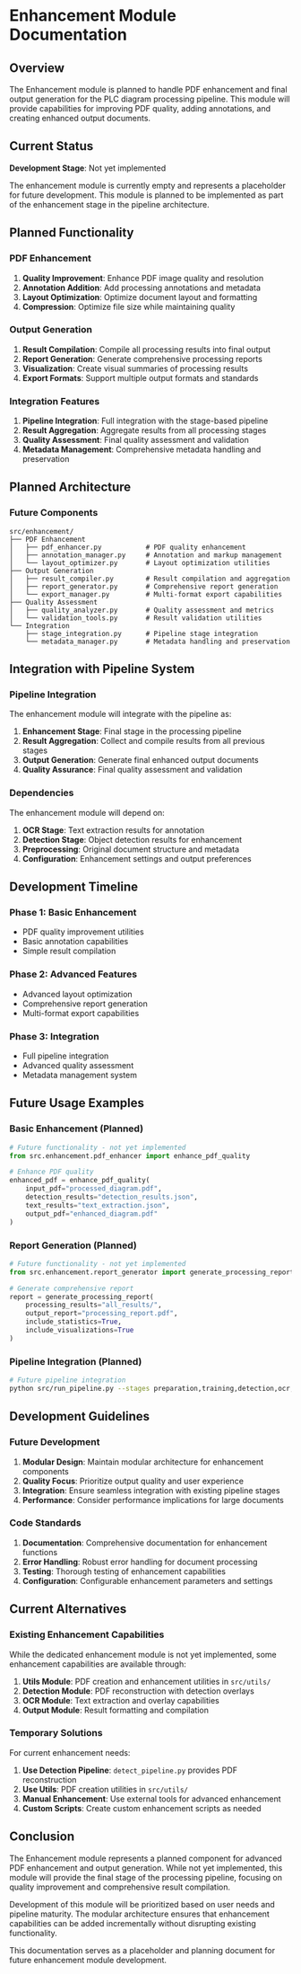 # Enhancement Module Documentation

## Overview

The Enhancement module is planned to handle PDF enhancement and final output generation for the PLC diagram processing pipeline. This module will provide capabilities for improving PDF quality, adding annotations, and creating enhanced output documents.

## Current Status

**Development Stage**: Not yet implemented

The enhancement module is currently empty and represents a placeholder for future development. This module is planned to be implemented as part of the enhancement stage in the pipeline architecture.

## Planned Functionality

### PDF Enhancement

1. **Quality Improvement**: Enhance PDF image quality and resolution
2. **Annotation Addition**: Add processing annotations and metadata
3. **Layout Optimization**: Optimize document layout and formatting
4. **Compression**: Optimize file size while maintaining quality

### Output Generation

1. **Result Compilation**: Compile all processing results into final output
2. **Report Generation**: Generate comprehensive processing reports
3. **Visualization**: Create visual summaries of processing results
4. **Export Formats**: Support multiple output formats and standards

### Integration Features

1. **Pipeline Integration**: Full integration with the stage-based pipeline
2. **Result Aggregation**: Aggregate results from all processing stages
3. **Quality Assessment**: Final quality assessment and validation
4. **Metadata Management**: Comprehensive metadata handling and preservation

## Planned Architecture

### Future Components

```
src/enhancement/
├── PDF Enhancement
│   ├── pdf_enhancer.py           # PDF quality enhancement
│   ├── annotation_manager.py     # Annotation and markup management
│   └── layout_optimizer.py       # Layout optimization utilities
├── Output Generation
│   ├── result_compiler.py        # Result compilation and aggregation
│   ├── report_generator.py       # Comprehensive report generation
│   └── export_manager.py         # Multi-format export capabilities
├── Quality Assessment
│   ├── quality_analyzer.py       # Quality assessment and metrics
│   └── validation_tools.py       # Result validation utilities
└── Integration
    ├── stage_integration.py      # Pipeline stage integration
    └── metadata_manager.py       # Metadata handling and preservation
```

## Integration with Pipeline System

### Pipeline Integration

The enhancement module will integrate with the pipeline as:

1. **Enhancement Stage**: Final stage in the processing pipeline
2. **Result Aggregation**: Collect and compile results from all previous stages
3. **Output Generation**: Generate final enhanced output documents
4. **Quality Assurance**: Final quality assessment and validation

### Dependencies

The enhancement module will depend on:

1. **OCR Stage**: Text extraction results for annotation
2. **Detection Stage**: Object detection results for enhancement
3. **Preprocessing**: Original document structure and metadata
4. **Configuration**: Enhancement settings and output preferences

## Development Timeline

### Phase 1: Basic Enhancement
- PDF quality improvement utilities
- Basic annotation capabilities
- Simple result compilation

### Phase 2: Advanced Features
- Advanced layout optimization
- Comprehensive report generation
- Multi-format export capabilities

### Phase 3: Integration
- Full pipeline integration
- Advanced quality assessment
- Metadata management system

## Future Usage Examples

### Basic Enhancement (Planned)

```python
# Future functionality - not yet implemented
from src.enhancement.pdf_enhancer import enhance_pdf_quality

# Enhance PDF quality
enhanced_pdf = enhance_pdf_quality(
    input_pdf="processed_diagram.pdf",
    detection_results="detection_results.json",
    text_results="text_extraction.json",
    output_pdf="enhanced_diagram.pdf"
)
```

### Report Generation (Planned)

```python
# Future functionality - not yet implemented
from src.enhancement.report_generator import generate_processing_report

# Generate comprehensive report
report = generate_processing_report(
    processing_results="all_results/",
    output_report="processing_report.pdf",
    include_statistics=True,
    include_visualizations=True
)
```

### Pipeline Integration (Planned)

```bash
# Future pipeline integration
python src/run_pipeline.py --stages preparation,training,detection,ocr,enhancement
```

## Development Guidelines

### Future Development

1. **Modular Design**: Maintain modular architecture for enhancement components
2. **Quality Focus**: Prioritize output quality and user experience
3. **Integration**: Ensure seamless integration with existing pipeline stages
4. **Performance**: Consider performance implications for large documents

### Code Standards

1. **Documentation**: Comprehensive documentation for enhancement functions
2. **Error Handling**: Robust error handling for document processing
3. **Testing**: Thorough testing of enhancement capabilities
4. **Configuration**: Configurable enhancement parameters and settings

## Current Alternatives

### Existing Enhancement Capabilities

While the dedicated enhancement module is not yet implemented, some enhancement capabilities are available through:

1. **Utils Module**: PDF creation and enhancement utilities in `src/utils/`
2. **Detection Module**: PDF reconstruction with detection overlays
3. **OCR Module**: Text extraction and overlay capabilities
4. **Output Module**: Result formatting and compilation

### Temporary Solutions

For current enhancement needs:

1. **Use Detection Pipeline**: `detect_pipeline.py` provides PDF reconstruction
2. **Use Utils**: PDF creation utilities in `src/utils/`
3. **Manual Enhancement**: Use external tools for advanced enhancement
4. **Custom Scripts**: Create custom enhancement scripts as needed

## Conclusion

The Enhancement module represents a planned component for advanced PDF enhancement and output generation. While not yet implemented, this module will provide the final stage of the processing pipeline, focusing on quality improvement and comprehensive result compilation.

Development of this module will be prioritized based on user needs and pipeline maturity. The modular architecture ensures that enhancement capabilities can be added incrementally without disrupting existing functionality.

This documentation serves as a placeholder and planning document for future enhancement module development.
